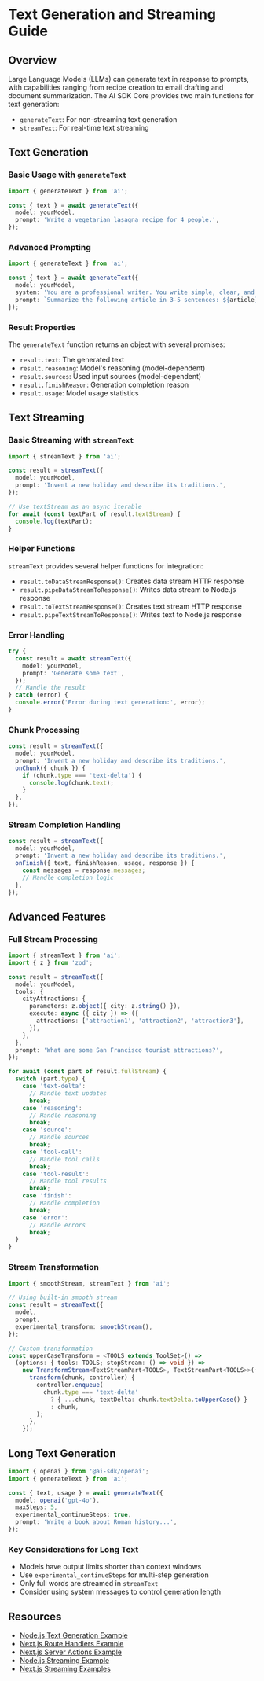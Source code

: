 # Text Generation and Streaming Guide

## Overview

Large Language Models (LLMs) can generate text in response to prompts, with capabilities ranging from recipe creation to email drafting and document summarization. The AI SDK Core provides two main functions for text generation:

- `generateText`: For non-streaming text generation
- `streamText`: For real-time text streaming

## Text Generation

### Basic Usage with `generateText`

```typescript
import { generateText } from 'ai';

const { text } = await generateText({
  model: yourModel,
  prompt: 'Write a vegetarian lasagna recipe for 4 people.',
});
```

### Advanced Prompting

```typescript
import { generateText } from 'ai';

const { text } = await generateText({
  model: yourModel,
  system: 'You are a professional writer. You write simple, clear, and concise content.',
  prompt: `Summarize the following article in 3-5 sentences: ${article}`,
});
```

### Result Properties

The `generateText` function returns an object with several promises:

- `result.text`: The generated text
- `result.reasoning`: Model's reasoning (model-dependent)
- `result.sources`: Used input sources (model-dependent)
- `result.finishReason`: Generation completion reason
- `result.usage`: Model usage statistics

## Text Streaming

### Basic Streaming with `streamText`

```typescript
import { streamText } from 'ai';

const result = streamText({
  model: yourModel,
  prompt: 'Invent a new holiday and describe its traditions.',
});

// Use textStream as an async iterable
for await (const textPart of result.textStream) {
  console.log(textPart);
}
```

### Helper Functions

`streamText` provides several helper functions for integration:

- `result.toDataStreamResponse()`: Creates data stream HTTP response
- `result.pipeDataStreamToResponse()`: Writes data stream to Node.js response
- `result.toTextStreamResponse()`: Creates text stream HTTP response
- `result.pipeTextStreamToResponse()`: Writes text to Node.js response

### Error Handling

```typescript
try {
  const result = await streamText({
    model: yourModel,
    prompt: 'Generate some text',
  });
  // Handle the result
} catch (error) {
  console.error('Error during text generation:', error);
}
```

### Chunk Processing

```typescript
const result = streamText({
  model: yourModel,
  prompt: 'Invent a new holiday and describe its traditions.',
  onChunk({ chunk }) {
    if (chunk.type === 'text-delta') {
      console.log(chunk.text);
    }
  },
});
```

### Stream Completion Handling

```typescript
const result = streamText({
  model: yourModel,
  prompt: 'Invent a new holiday and describe its traditions.',
  onFinish({ text, finishReason, usage, response }) {
    const messages = response.messages;
    // Handle completion logic
  },
});
```

## Advanced Features

### Full Stream Processing

```typescript
import { streamText } from 'ai';
import { z } from 'zod';

const result = streamText({
  model: yourModel,
  tools: {
    cityAttractions: {
      parameters: z.object({ city: z.string() }),
      execute: async ({ city }) => ({
        attractions: ['attraction1', 'attraction2', 'attraction3'],
      }),
    },
  },
  prompt: 'What are some San Francisco tourist attractions?',
});

for await (const part of result.fullStream) {
  switch (part.type) {
    case 'text-delta':
      // Handle text updates
      break;
    case 'reasoning':
      // Handle reasoning
      break;
    case 'source':
      // Handle sources
      break;
    case 'tool-call':
      // Handle tool calls
      break;
    case 'tool-result':
      // Handle tool results
      break;
    case 'finish':
      // Handle completion
      break;
    case 'error':
      // Handle errors
      break;
  }
}
```

### Stream Transformation

```typescript
import { smoothStream, streamText } from 'ai';

// Using built-in smooth stream
const result = streamText({
  model,
  prompt,
  experimental_transform: smoothStream(),
});

// Custom transformation
const upperCaseTransform = <TOOLS extends ToolSet>() =>
  (options: { tools: TOOLS; stopStream: () => void }) =>
    new TransformStream<TextStreamPart<TOOLS>, TextStreamPart<TOOLS>>({
      transform(chunk, controller) {
        controller.enqueue(
          chunk.type === 'text-delta'
            ? { ...chunk, textDelta: chunk.textDelta.toUpperCase() }
            : chunk,
        );
      },
    });
```

## Long Text Generation

```typescript
import { openai } from '@ai-sdk/openai';
import { generateText } from 'ai';

const { text, usage } = await generateText({
  model: openai('gpt-4o'),
  maxSteps: 5,
  experimental_continueSteps: true,
  prompt: 'Write a book about Roman history...',
});
```

### Key Considerations for Long Text

- Models have output limits shorter than context windows
- Use `experimental_continueSteps` for multi-step generation
- Only full words are streamed in `streamText`
- Consider using system messages to control generation length

## Resources

- [Node.js Text Generation Example](https://sdk.vercel.ai/docs/guides/generators/node)
- [Next.js Route Handlers Example](https://sdk.vercel.ai/docs/guides/generators/nextjs-route)
- [Next.js Server Actions Example](https://sdk.vercel.ai/docs/guides/generators/nextjs-rsc)
- [Node.js Streaming Example](https://sdk.vercel.ai/docs/guides/streaming/node)
- [Next.js Streaming Examples](https://sdk.vercel.ai/docs/guides/streaming/nextjs)

